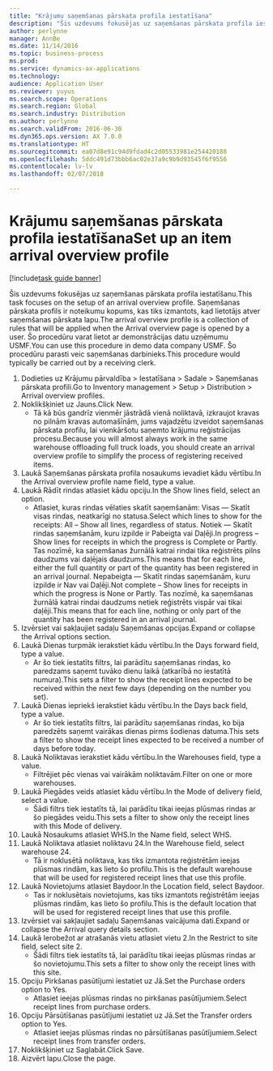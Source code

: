 ```yaml
---
title: "Krājumu saņemšanas pārskata profila iestatīšana"
description: "Šis uzdevums fokusējas uz saņemšanas pārskata profila iestatīšanu."
author: perlynne
manager: AnnBe
ms.date: 11/14/2016
ms.topic: business-process
ms.prod: 
ms.service: dynamics-ax-applications
ms.technology: 
audience: Application User
ms.reviewer: yuyus
ms.search.scope: Operations
ms.search.region: Global
ms.search.industry: Distribution
ms.author: perlynne
ms.search.validFrom: 2016-06-30
ms.dyn365.ops.version: AX 7.0.0
ms.translationtype: HT
ms.sourcegitcommit: ea07d8e91c94d9fdad4c2d05533981e254420188
ms.openlocfilehash: 5ddc491d73bbb6ac02e37a9c9b9d93545f6f9556
ms.contentlocale: lv-lv
ms.lasthandoff: 02/07/2018

---
```

# <a name="set-up-an-item-arrival-overview-profile"></a><span data-ttu-id="a0d21-103">Krājumu saņemšanas pārskata profila iestatīšana</span><span class="sxs-lookup"><span data-stu-id="a0d21-103">Set up an item arrival overview profile</span></span>

[!include[task guide banner](../../includes/task-guide-banner.md)]

<span data-ttu-id="a0d21-104">Šis uzdevums fokusējas uz saņemšanas pārskata profila iestatīšanu.</span><span class="sxs-lookup"><span data-stu-id="a0d21-104">This task focuses on the setup of an arrival overview profile.</span></span> <span data-ttu-id="a0d21-105">Saņemšanas pārskata profils ir noteikumu kopums, kas tiks izmantots, kad lietotājs atver saņemšanas pārskata lapu.</span><span class="sxs-lookup"><span data-stu-id="a0d21-105">The arrival overview profile is a collection of rules that will be applied when the Arrival overview page is opened by a user.</span></span> <span data-ttu-id="a0d21-106">Šo procedūru varat lietot ar demonstrācijas datu uzņēmumu USMF.</span><span class="sxs-lookup"><span data-stu-id="a0d21-106">You can use this procedure in demo data company USMF.</span></span> <span data-ttu-id="a0d21-107">Šo procedūru parasti veic saņemšanas darbinieks.</span><span class="sxs-lookup"><span data-stu-id="a0d21-107">This procedure would typically be carried out by a receiving clerk.</span></span>





1. <span data-ttu-id="a0d21-108">Dodieties uz Krājumu pārvaldība > Iestatīšana > Sadale > Saņemšanas pārskata profili.</span><span class="sxs-lookup"><span data-stu-id="a0d21-108">Go to Inventory management > Setup > Distribution > Arrival overview profiles.</span></span>
2. <span data-ttu-id="a0d21-109">Noklikšķiniet uz Jauns.</span><span class="sxs-lookup"><span data-stu-id="a0d21-109">Click New.</span></span>
    * <span data-ttu-id="a0d21-110">Tā kā būs gandrīz vienmēr jāstrādā vienā noliktavā, izkraujot kravas no pilnām kravas automašīnām, jums vajadzētu izveidot saņemšanas pārskata profilu, lai vienkāršotu saņemto krājumu reģistrācijas procesu.</span><span class="sxs-lookup"><span data-stu-id="a0d21-110">Because you will almost always work in the same warehouse offloading full truck loads, you should create an arrival overview profile to simplify the process of registering received items.</span></span>  
3. <span data-ttu-id="a0d21-111">Laukā Saņemšanas pārskata profila nosaukums ievadiet kādu vērtību.</span><span class="sxs-lookup"><span data-stu-id="a0d21-111">In the Arrival overview profile name field, type a value.</span></span>
4. <span data-ttu-id="a0d21-112">Laukā Rādīt rindas atlasiet kādu opciju.</span><span class="sxs-lookup"><span data-stu-id="a0d21-112">In the Show lines field, select an option.</span></span>
    * <span data-ttu-id="a0d21-113">Atlasiet, kuras rindas vēlaties skatīt saņemšanām: Visas — Skatīt visas rindas, neatkarīgi no statusa.</span><span class="sxs-lookup"><span data-stu-id="a0d21-113">Select which lines to show for the receipts:   All – Show all lines, regardless of status.</span></span>   <span data-ttu-id="a0d21-114">Notiek — Skatīt rindas saņemšanām, kuru izpilde ir Pabeigta vai Daļēji.</span><span class="sxs-lookup"><span data-stu-id="a0d21-114">In progress – Show lines for receipts in which the progress is Complete or Partly.</span></span> <span data-ttu-id="a0d21-115">Tas nozīmē, ka saņemšanas žurnālā katrai rindai tika reģistrēts pilns daudzums vai daļējais daudzums.</span><span class="sxs-lookup"><span data-stu-id="a0d21-115">This means that for each line, either the full quantity or part of the quantity has been registered in an arrival journal.</span></span>   <span data-ttu-id="a0d21-116">Nepabeigta — Skatīt rindas saņemšanām, kuru izpilde ir Nav vai Daļēji.</span><span class="sxs-lookup"><span data-stu-id="a0d21-116">Not complete – Show lines for receipts in which the progress is None or Partly.</span></span> <span data-ttu-id="a0d21-117">Tas nozīmē, ka saņemšanas žurnālā katrai rindai daudzums netiek reģistrēts vispār vai tikai daļēji.</span><span class="sxs-lookup"><span data-stu-id="a0d21-117">This means that for each line, nothing or only part of the quantity has been registered in an arrival journal.</span></span>  
5. <span data-ttu-id="a0d21-118">Izvērsiet vai sakļaujiet sadaļu Saņemšanas opcijas.</span><span class="sxs-lookup"><span data-stu-id="a0d21-118">Expand or collapse the Arrival options section.</span></span>
6. <span data-ttu-id="a0d21-119">Laukā Dienas turpmāk ierakstiet kādu vērtību.</span><span class="sxs-lookup"><span data-stu-id="a0d21-119">In the Days forward field, type a value.</span></span>
    * <span data-ttu-id="a0d21-120">Ar šo tiek iestatīts filtrs, lai parādītu saņemšanas rindas, ko paredzams saņemt tuvāko dienu laikā (atkarībā no iestatītā numura).</span><span class="sxs-lookup"><span data-stu-id="a0d21-120">This sets a filter to show the receipt lines expected to be received within the next few days (depending on the number you set).</span></span>  
7. <span data-ttu-id="a0d21-121">Laukā Dienas iepriekš ierakstiet kādu vērtību.</span><span class="sxs-lookup"><span data-stu-id="a0d21-121">In the Days back field, type a value.</span></span>
    * <span data-ttu-id="a0d21-122">Ar šo tiek iestatīts filtrs, lai parādītu saņemšanas rindas, ko bija paredzēts saņemt vairākas dienas pirms šodienas datuma.</span><span class="sxs-lookup"><span data-stu-id="a0d21-122">This sets a filter to show the receipt lines expected to be received a number of days before today.</span></span>  
8. <span data-ttu-id="a0d21-123">Laukā Noliktavas ierakstiet kādu vērtību.</span><span class="sxs-lookup"><span data-stu-id="a0d21-123">In the Warehouses field, type a value.</span></span>
    * <span data-ttu-id="a0d21-124">Filtrējiet pēc vienas vai vairākām noliktavām.</span><span class="sxs-lookup"><span data-stu-id="a0d21-124">Filter on one or more warehouses.</span></span>  
9. <span data-ttu-id="a0d21-125">Laukā Piegādes veids atlasiet kādu vērtību.</span><span class="sxs-lookup"><span data-stu-id="a0d21-125">In the Mode of delivery field, select a value.</span></span>
    * <span data-ttu-id="a0d21-126">Šādi filtrs tiek iestatīts tā, lai parādītu tikai ieejas plūsmas rindas ar šo piegādes veidu.</span><span class="sxs-lookup"><span data-stu-id="a0d21-126">This sets a filter to show only the receipt lines with this Mode of delivery.</span></span>  
10. <span data-ttu-id="a0d21-127">Laukā Nosaukums atlasiet WHS.</span><span class="sxs-lookup"><span data-stu-id="a0d21-127">In the Name field, select WHS.</span></span>
11. <span data-ttu-id="a0d21-128">Laukā Noliktava atlasiet noliktavu 24.</span><span class="sxs-lookup"><span data-stu-id="a0d21-128">In the Warehouse field, select warehouse 24.</span></span>
    * <span data-ttu-id="a0d21-129">Tā ir noklusētā noliktava, kas tiks izmantota reģistrētām ieejas plūsmas rindām, kas lieto šo profilu.</span><span class="sxs-lookup"><span data-stu-id="a0d21-129">This is the default warehouse that will be used for registered receipt lines that use this profile.</span></span>  
12. <span data-ttu-id="a0d21-130">Laukā Novietojums atlasiet Baydoor.</span><span class="sxs-lookup"><span data-stu-id="a0d21-130">In the Location field, select Baydoor.</span></span>
    * <span data-ttu-id="a0d21-131">Tas ir noklusētais novietojums, kas tiks izmantots reģistrētām ieejas plūsmas rindām, kas lieto šo profilu.</span><span class="sxs-lookup"><span data-stu-id="a0d21-131">This is the default location that will be used for registered receipt lines that use this profile.</span></span>  
13. <span data-ttu-id="a0d21-132">Izvērsiet vai sakļaujiet sadaļu Saņemšanas vaicājuma dati.</span><span class="sxs-lookup"><span data-stu-id="a0d21-132">Expand or collapse the Arrival query details section.</span></span>
14. <span data-ttu-id="a0d21-133">Laukā Ierobežot ar atrašanās vietu atlasiet vietu 2.</span><span class="sxs-lookup"><span data-stu-id="a0d21-133">In the Restrict to site field, select site 2.</span></span>
    * <span data-ttu-id="a0d21-134">Šādi filtrs tiek iestatīts tā, lai parādītu tikai ieejas plūsmas rindas ar šo novietojumu.</span><span class="sxs-lookup"><span data-stu-id="a0d21-134">This sets a filter to show only the receipt lines with this site.</span></span>  
15. <span data-ttu-id="a0d21-135">Opciju Pirkšanas pasūtījumi iestatiet uz Jā.</span><span class="sxs-lookup"><span data-stu-id="a0d21-135">Set the Purchase orders option to Yes.</span></span>
    * <span data-ttu-id="a0d21-136">Atlasiet ieejas plūsmas rindas no pirkšanas pasūtījumiem.</span><span class="sxs-lookup"><span data-stu-id="a0d21-136">Select receipt lines from purchase orders.</span></span>  
16. <span data-ttu-id="a0d21-137">Opciju Pārsūtīšanas pasūtījumi iestatiet uz Jā.</span><span class="sxs-lookup"><span data-stu-id="a0d21-137">Set the Transfer orders option to Yes.</span></span>
    * <span data-ttu-id="a0d21-138">Atlasiet ieejas plūsmas rindas no pārsūtīšanas pasūtījumiem.</span><span class="sxs-lookup"><span data-stu-id="a0d21-138">Select receipt lines from transfer orders.</span></span>  
17. <span data-ttu-id="a0d21-139">Noklikšķiniet uz Saglabāt.</span><span class="sxs-lookup"><span data-stu-id="a0d21-139">Click Save.</span></span>
18. <span data-ttu-id="a0d21-140">Aizvērt lapu.</span><span class="sxs-lookup"><span data-stu-id="a0d21-140">Close the page.</span></span>

